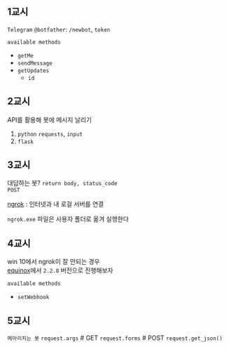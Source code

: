 ## 1교시
`Telegram`
`@botfather`: `/newbot`, `token`

`available methods`
  - `getMe`
  - `sendMessage`
  - `getUpdates`
    - `id`
  
## 2교시
API를 활용해 봇에 메시지 날리기
  1. `python`
    `requests`, `input`
  2. `flask`

## 3교시
대답하는 봇?
`return body, status_code`  
`POST`


[ngrok](https://ngrok.com/) : 인터넷과 내 로걸 서버를 연결

`ngrok.exe` 파일은 사용자 폴더로 옮겨 실행한다

## 4교시
win 10에서 ngrok이 잘 안되는 경우  
[equinox](https://dl.equinox.io/ngrok/ngrok/stable/archive)에서 `2.2.8` 버전으로 진행해보자  

`available methods`
  - `setWebhook`

## 5교시
`메아리치는 봇`
`request.args` # GET
`request.forms` # POST
`request.get_json()` 


